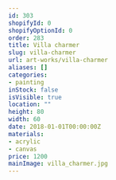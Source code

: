 ```yaml
---
id: 303
shopifyId: 0
shopifyOptionId: 0
order: 283
title: Villa charmer
slug: villa-charmer
url: art-works/villa-charmer
aliases: []
categories:
- painting
inStock: false
isVisible: true
location: ""
height: 80
width: 60
date: 2018-01-01T00:00:00Z
materials:
- acrylic
- canvas
price: 1200
mainImage: villa_charmer.jpg
---
```


